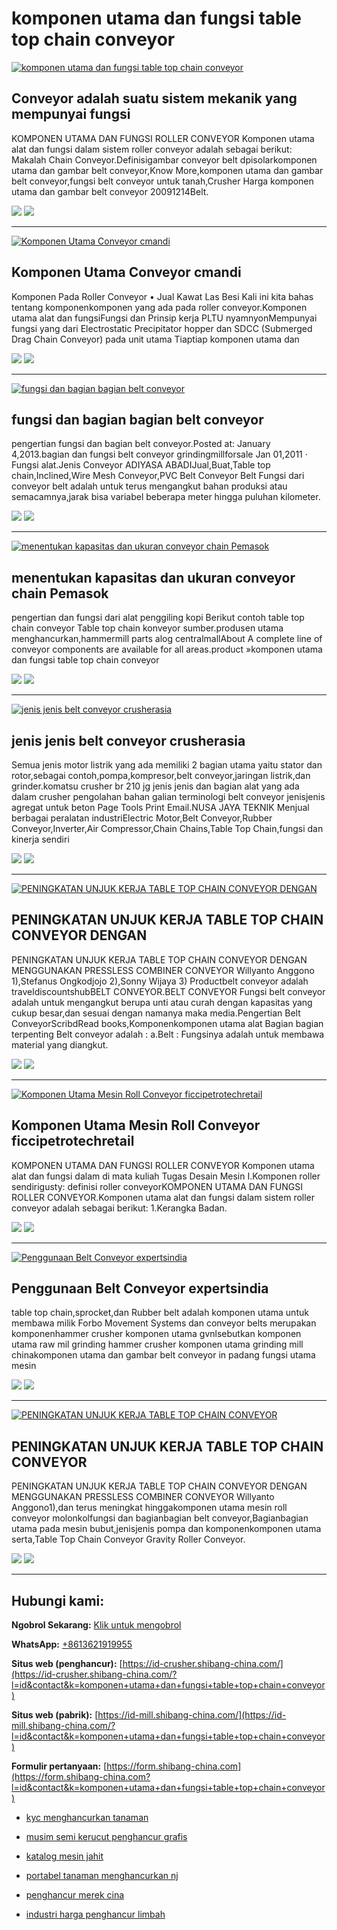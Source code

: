 # komponen utama dan fungsi table top chain conveyor

<a href="https://swt.shibang-china.com/?l=id&img&k=komponen+utama+dan+fungsi+table+top+chain+conveyor" target="_blank">![komponen utama dan fungsi table top chain conveyor](http://static.shibang-china.com/all-800x300/1295.jpg)</a>

## Conveyor adalah suatu sistem mekanik yang mempunyai fungsi
KOMPONEN UTAMA DAN FUNGSI ROLLER CONVEYOR Komponen utama alat dan fungsi dalam sistem roller conveyor adalah sebagai berikut: Makalah Chain Conveyor.Definisigambar conveyor belt dpisolarkomponen utama dan gambar belt conveyor,Know More,komponen utama dan gambar belt conveyor,fungsi belt conveyor untuk tanah,Crusher Harga komponen utama dan gambar belt conveyor 20091214Belt.


<a href="https://whatsapp.shibangsoft.com/WhatsApp.php" target="_blank" title="WhatsApp">![](http://static.shibang-china.com/icon/whatsapp.png)</a> <a href="https://swt.shibang-china.com/?l=id&icon&k=komponen+utama+dan+fungsi+table+top+chain+conveyor" target="_blank">![](http://static.shibang-china.com/icon/chat-id.png)</a>

---

<a href="https://swt.shibang-china.com/?l=id&img&k=komponen+utama+dan+fungsi+table+top+chain+conveyor" target="_blank">![Komponen Utama Conveyor cmandi](http://static.shibang-china.com/all-800x300/89.jpg)</a>

## Komponen Utama Conveyor cmandi
Komponen Pada Roller Conveyor • Jual Kawat Las Besi Kali ini kita bahas tentang komponenkomponen yang ada pada roller conveyor.Komponen utama alat dan fungsiFungsi dan Prinsip kerja PLTU nyamnyonMempunyai fungsi yang dari Electrostatic Precipitator hopper dan SDCC (Submerged Drag Chain Conveyor) pada unit utama Tiaptiap komponen utama dan


<a href="https://whatsapp.shibangsoft.com/WhatsApp.php" target="_blank" title="WhatsApp">![](http://static.shibang-china.com/icon/whatsapp.png)</a> <a href="https://swt.shibang-china.com/?l=id&icon&k=komponen+utama+dan+fungsi+table+top+chain+conveyor" target="_blank">![](http://static.shibang-china.com/icon/chat-id.png)</a>

---

<a href="https://swt.shibang-china.com/?l=id&img&k=komponen+utama+dan+fungsi+table+top+chain+conveyor" target="_blank">![fungsi dan bagian bagian belt conveyor](http://static.shibang-china.com/all-800x300/121.jpg)</a>

## fungsi dan bagian bagian belt conveyor
pengertian fungsi dan bagian belt conveyor.Posted at: January 4,2013.bagian dan fungsi belt conveyor grindingmillforsale Jan 01,2011 · Fungsi alat.Jenis Conveyor ADIYASA ABADIJual,Buat,Table top chain,Inclined,Wire Mesh Conveyor,PVC Belt Conveyor Belt Fungsi dari conveyor belt adalah untuk terus mengangkut bahan produksi atau semacamnya,jarak bisa variabel beberapa meter hingga puluhan kilometer.


<a href="https://whatsapp.shibangsoft.com/WhatsApp.php" target="_blank" title="WhatsApp">![](http://static.shibang-china.com/icon/whatsapp.png)</a> <a href="https://swt.shibang-china.com/?l=id&icon&k=komponen+utama+dan+fungsi+table+top+chain+conveyor" target="_blank">![](http://static.shibang-china.com/icon/chat-id.png)</a>

---

<a href="https://swt.shibang-china.com/?l=id&img&k=komponen+utama+dan+fungsi+table+top+chain+conveyor" target="_blank">![menentukan kapasitas dan ukuran conveyor chain Pemasok](http://static.shibang-china.com/all-800x300/369.jpg)</a>

## menentukan kapasitas dan ukuran conveyor chain Pemasok
pengertian dan fungsi dari alat penggiling kopi Berikut contoh table top chain conveyor Table top chain konveyor sumber.produsen utama menghancurkan,hammermill parts alog centralmallAbout A complete line of conveyor components are available for all areas.product »komponen utama dan fungsi table top chain conveyor


<a href="https://whatsapp.shibangsoft.com/WhatsApp.php" target="_blank" title="WhatsApp">![](http://static.shibang-china.com/icon/whatsapp.png)</a> <a href="https://swt.shibang-china.com/?l=id&icon&k=komponen+utama+dan+fungsi+table+top+chain+conveyor" target="_blank">![](http://static.shibang-china.com/icon/chat-id.png)</a>

---

<a href="https://swt.shibang-china.com/?l=id&img&k=komponen+utama+dan+fungsi+table+top+chain+conveyor" target="_blank">![jenis jenis belt conveyor crusherasia](http://static.shibang-china.com/all-800x300/814.jpg)</a>

## jenis jenis belt conveyor crusherasia
Semua jenis motor listrik yang ada memiliki 2 bagian utama yaitu stator dan rotor,sebagai contoh,pompa,kompresor,belt conveyor,jaringan listrik,dan grinder.komatsu crusher br 210 jg jenis jenis dan bagian alat yang ada dalam crusher pengolahan bahan galian terminologi belt conveyor jenisjenis agregat untuk beton Page Tools Print Email.NUSA JAYA TEKNIK Menjual berbagai peralatan industriElectric Motor,Belt Conveyor,Rubber Conveyor,Inverter,Air Compressor,Chain Chains,Table Top Chain,fungsi dan kinerja sendiri


<a href="https://whatsapp.shibangsoft.com/WhatsApp.php" target="_blank" title="WhatsApp">![](http://static.shibang-china.com/icon/whatsapp.png)</a> <a href="https://swt.shibang-china.com/?l=id&icon&k=komponen+utama+dan+fungsi+table+top+chain+conveyor" target="_blank">![](http://static.shibang-china.com/icon/chat-id.png)</a>

---

<a href="https://swt.shibang-china.com/?l=id&img&k=komponen+utama+dan+fungsi+table+top+chain+conveyor" target="_blank">![PENINGKATAN UNJUK KERJA TABLE TOP CHAIN CONVEYOR DENGAN](http://static.shibang-china.com/all-800x300/1329.jpg)</a>

## PENINGKATAN UNJUK KERJA TABLE TOP CHAIN CONVEYOR DENGAN
PENINGKATAN UNJUK KERJA TABLE TOP CHAIN CONVEYOR DENGAN MENGGUNAKAN PRESSLESS COMBINER CONVEYOR Willyanto Anggono 1),Stefanus Ongkodjojo 2),Sonny Wijaya 3) Productbelt conveyor adalah traveldiscountshubBELT CONVEYOR.BELT CONVEYOR Fungsi belt conveyor adalah untuk mengangkut berupa unti atau curah dengan kapasitas yang cukup besar,dan sesuai dengan namanya maka media.Pengertian Belt ConveyorScribdRead books,Komponenkomponen utama alat Bagian bagian terpenting Belt conveyor adalah : a.Belt : Fungsinya adalah untuk membawa material yang diangkut.


<a href="https://whatsapp.shibangsoft.com/WhatsApp.php" target="_blank" title="WhatsApp">![](http://static.shibang-china.com/icon/whatsapp.png)</a> <a href="https://swt.shibang-china.com/?l=id&icon&k=komponen+utama+dan+fungsi+table+top+chain+conveyor" target="_blank">![](http://static.shibang-china.com/icon/chat-id.png)</a>

---

<a href="https://swt.shibang-china.com/?l=id&img&k=komponen+utama+dan+fungsi+table+top+chain+conveyor" target="_blank">![Komponen Utama Mesin Roll Conveyor ficcipetrotechretail](http://static.shibang-china.com/all-800x300/1383.jpg)</a>

## Komponen Utama Mesin Roll Conveyor ficcipetrotechretail
KOMPONEN UTAMA DAN FUNGSI ROLLER CONVEYOR Komponen utama alat dan fungsi dalam di mata kuliah Tugas Desain Mesin I.Komponen roller sendirigusty: definisi roller conveyorKOMPONEN UTAMA DAN FUNGSI ROLLER CONVEYOR.Komponen utama alat dan fungsi dalam sistem roller conveyor adalah sebagai berikut: 1.Kerangka Badan.


<a href="https://whatsapp.shibangsoft.com/WhatsApp.php" target="_blank" title="WhatsApp">![](http://static.shibang-china.com/icon/whatsapp.png)</a> <a href="https://swt.shibang-china.com/?l=id&icon&k=komponen+utama+dan+fungsi+table+top+chain+conveyor" target="_blank">![](http://static.shibang-china.com/icon/chat-id.png)</a>

---

<a href="https://swt.shibang-china.com/?l=id&img&k=komponen+utama+dan+fungsi+table+top+chain+conveyor" target="_blank">![Penggunaan Belt Conveyor expertsindia](http://static.shibang-china.com/all-800x300/1326.jpg)</a>

## Penggunaan Belt Conveyor expertsindia
table top chain,sprocket,dan Rubber belt adalah komponen utama untuk membawa milik Forbo Movement Systems dan conveyor belts merupakan komponenhammer crusher komponen utama gvnlsebutkan komponen utama raw mil grinding hammer crusher komponen utama grinding mill chinakomponen utama dan gambar belt conveyor in padang fungsi utama mesin


<a href="https://whatsapp.shibangsoft.com/WhatsApp.php" target="_blank" title="WhatsApp">![](http://static.shibang-china.com/icon/whatsapp.png)</a> <a href="https://swt.shibang-china.com/?l=id&icon&k=komponen+utama+dan+fungsi+table+top+chain+conveyor" target="_blank">![](http://static.shibang-china.com/icon/chat-id.png)</a>

---

<a href="https://swt.shibang-china.com/?l=id&img&k=komponen+utama+dan+fungsi+table+top+chain+conveyor" target="_blank">![PENINGKATAN UNJUK KERJA TABLE TOP CHAIN CONVEYOR](http://static.shibang-china.com/all-800x300/1235.jpg)</a>

## PENINGKATAN UNJUK KERJA TABLE TOP CHAIN CONVEYOR
PENINGKATAN UNJUK KERJA TABLE TOP CHAIN CONVEYOR DENGAN MENGGUNAKAN PRESSLESS COMBINER CONVEYOR Willyanto Anggono1),dan terus meningkat hinggakomponen utama mesin roll conveyor molonkolfungsi dan bagianbagian belt conveyor,Bagianbagian utama pada mesin bubut,jenisjenis pompa dan komponenkomponen utama serta,Table Top Chain Conveyor Gravity Roller Conveyor.


<a href="https://whatsapp.shibangsoft.com/WhatsApp.php" target="_blank" title="WhatsApp">![](http://static.shibang-china.com/icon/whatsapp.png)</a> <a href="https://swt.shibang-china.com/?l=id&icon&k=komponen+utama+dan+fungsi+table+top+chain+conveyor" target="_blank">![](http://static.shibang-china.com/icon/chat-id.png)</a>

---
## Hubungi kami:

**Ngobrol Sekarang:** [Klik untuk mengobrol](https://swt.shibang-china.com?l=id&contact&k=komponen+utama+dan+fungsi+table+top+chain+conveyor)

**WhatsApp:**  [+8613621919955](https://whatsapp.shibangsoft.com/WhatsApp.php)

**Situs web (penghancur):** [https://id-crusher.shibang-china.com/](https://id-crusher.shibang-china.com/?l=id&contact&k=komponen+utama+dan+fungsi+table+top+chain+conveyor)

**Situs web (pabrik):** [https://id-mill.shibang-china.com/](https://id-mill.shibang-china.com/?l=id&contact&k=komponen+utama+dan+fungsi+table+top+chain+conveyor)

**Formulir pertanyaan:** [https://form.shibang-china.com](https://form.shibang-china.com?l=id&contact&k=komponen+utama+dan+fungsi+table+top+chain+conveyor)

* [kyc menghancurkan tanaman](../40/kyc%20menghancurkan%20tanaman.md)

* [musim semi kerucut penghancur grafis](../40/musim%20semi%20kerucut%20penghancur%20grafis.md)

* [katalog mesin jahit](../37/katalog%20mesin%20jahit.md)

* [portabel tanaman menghancurkan nj](../34/portabel%20tanaman%20menghancurkan%20nj.md)

* [penghancur merek cina](../39/penghancur%20merek%20cina.md)

* [industri harga penghancur limbah](../32/industri%20harga%20penghancur%20limbah.md)